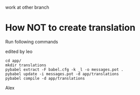 work at other branch

# How **NOT** to create translation
Run following commands

edited by leo
```
cd app/
mkdir translations
pybabel extract -F babel.cfg -k _l -o messages.pot .
pybabel update -i messages.pot -d app/translations
pybabel compile -d app/translations
```
Alex
